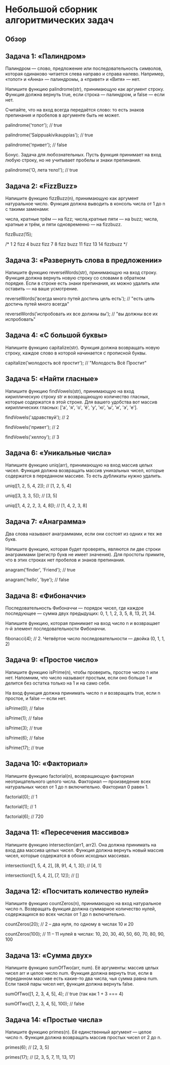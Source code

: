 # Небольшой сборник алгоритмических задач

## Обзор
## Задача 1: «Палиндром»
Палиндром — слово, предложение или последовательность символов, которая одинаково читается слева направо и справа налево. Например, «топот» и «Анна» — палиндромы, а «привет» и «Витя» — нет.

Напишите функцию palindrome(str), принимающую как аргумент строку. Функция должна вернуть true, если строка — палиндром, и false — если нет.

Считайте, что на вход всегда передаётся слово: то есть знаков препинания и пробелов в аргументе быть не может.


palindrome('топот'); 
// true

palindrome('Saippuakivikauppias'); 
// true

palindrome('привет'); 
// false

          
Бонус. Задача для любознательных. Пусть функция принимает на вход любую строку, но не учитывает пробелы и знаки препинания.


palindrome('О, лета тело!'); 
// true

          
## Задача 2: «FizzBuzz»
Напишите функцию fizzBuzz(n), принимающую как аргумент натуральное число. Функция должна выводить в консоль числа от 1 до n с такими заменами:

числа, кратные трём — на fizz;
числа,кратные пяти — на buzz;
числа, кратные и трём, и пяти одновременно — на fizzbuzz.

fizzBuzz(15);

/*
    1
    2
    fizz
    4
    buzz
    fizz
    7
    8
    fizz
    buzz
    11
    fizz
    13
    14
    fizzbuzz
*/

          
## Задача 3: «Развернуть слова в предложении»
Напишите функцию reverseWords(str), принимающую на вход строку. Функция должна вернуть новую строку со словами в обратном порядке. Если в строке есть знаки препинания, их можно удалить или оставить — на ваше усмотрение.


reverseWords('всегда много путей достичь цель есть'); 
// "есть цель достичь путей много всегда"

reverseWords('испробовать их все должны вы'); 
// "вы должны все их испробовать"

          
## Задача 4: «С большой буквы»
Напишите функцию capitalize(str). Функция должна возвращать новую строку, каждое слово в которой начинается с прописной буквы.


capitalize('молодость всё простит'); 
// "Молодость Всё Простит"

          
## Задача 5: «Найти гласные»
Напишите функцию findVowels(str), принимающую на вход кириллическую строку str и возвращающую количество гласных, которые содержатся в этой строке. Для вашего удобства вот массив кириллических гласных: ['а', 'я', 'о', 'ё', 'у', 'ю', 'ы', 'и', 'э', 'е'].


findVowels('здравствуй'); 
// 2

findVowels('привет'); 
// 2

findVowels('хеллоу'); 
// 3

          
## Задача 6: «Уникальные числа»
Напишите функцию uniq(arr), принимающую на вход массив целых чисел. Функция должна возвращать массив уникальных чисел, которые содержатся в переданном массиве. То есть дубликаты нужно удалить.


uniq([1, 2, 5, 4, 2]); 
// [1, 2, 5, 4]

uniq([3, 3, 3, 5]); 
// [3, 5]

uniq([1, 4, 2, 2, 3, 4, 8]); 
// [1, 4, 2, 3, 8]

          
## Задача 7: «Анаграмма»
Два слова называют анаграммами, если они состоят из одних и тех же букв.

Напишите функцию, которая будет проверять, являются ли две строки анаграммами (регистр букв не имеет значения). Для простоты примите, что в этих строках нет пробелов и знаков препинания.


anagram('finder', 'Friend'); 
// true

anagram('hello', 'bye'); 
// false

          
## Задача 8: «Фибоначчи»
Последовательность Фибоначчи — порядок чисел, где каждое последующее — сумма двух предыдущих: 0, 1, 1, 2, 3, 5, 8, 13, 21, 34.

Напишите функцию, которая принимает на вход число n и возвращает n-й элемент последовательности Фибоначчи.


fibonacci(4); 
// 2. Четвёртое число последовательности — двойка (0, 1, 1, 2)

          
## Задача 9: «Простое число»
Напишите функцию isPrime(n), чтобы проверить, простое число n или нет. Напомним, что число называют простым, если оно больше 1 и делится без остатка только на 1 и на само себя.

На вход функция должна принимать число n и возвращать true, если n простое, и false — если нет.


isPrime(0); 
// false

isPrime(1); 
// false

isPrime(3); 
// true

isPrime(6); 
// false

isPrime(17); 
// true

          
## Задача 10: «Факториал»
Напишите функцию factorial(n), возвращающую факториал неотрицательного целого числа. Факториал — произведение всех натуральных чисел от 1 до n включительно. Факториал 0 равен 1.


factorial(0); 
// 1

factorial(1); 
// 1

factorial(6); 
// 720

          
## Задача 11: «Пересечения массивов»
Напишите функцию intersection(arr1, arr2). Она должна принимать на вход два массива целых чисел. Функция должна вернуть новый массив чисел, которые содержатся в обоих исходных массивах.


intersection([1, 5, 4, 2], [8, 91, 4, 1, 3]); 
// [4, 1]

intersection([1, 5, 4, 2], [7, 12]); 
// []

          
## Задача 12: «Посчитать количество нулей»
Напишите функцию countZeros(n), принимающую на вход натуральное число n. Возвращать функция должна суммарное количество нулей, содержащихся во всех числах от 1 до n включительно.


countZeros(20); 
// 2 – два нуля, по одному в числах 10 и 20

countZeros(100); 
// 11 – 11 нулей в числах: 10, 20, 30, 40, 50, 60, 70, 80, 90, 100

          
## Задача 13: «Сумма двух»
Напишите функцию sumOfTwo(arr, num). Её аргументы: массив целых чисел arr и целое число num. Функция должна вернуть true, если в переданном массиве есть какие-то два числа, чья сумма равна num. Если такой пары чисел нет, функция должна вернуть false.


sumOfTwo([1, 2, 3, 4, 5], 4); 
// true (так как 1 + 3 === 4)

sumOfTwo([1, 2, 3, 4, 5], 100); 
// false

          
## Задача 14: «Простые числа»
Напишите функцию primes(n). Её единственный аргумент — целое число n. Функция должна возвращать массив простых чисел от 2 до n.


primes(6); 
// [2, 3, 5]

primes(17); 
// [2, 3, 5, 7, 11, 13, 17]
